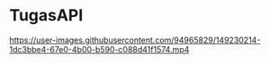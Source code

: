 # TugasAPI


https://user-images.githubusercontent.com/94965829/149230214-1dc3bbe4-67e0-4b00-b590-c088d41f1574.mp4

